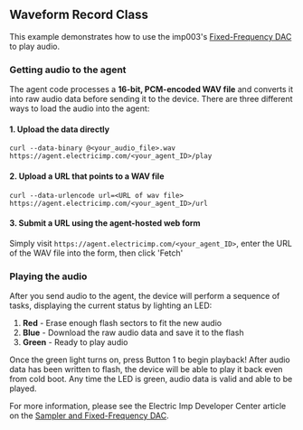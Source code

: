## Waveform Record Class
This example demonstrates how to use the imp003's [Fixed-Frequency DAC](http://electricimp.com/docs/api/hardware/fixedfrequencydac/) to play audio.

### Getting audio to the agent

The agent code processes a **16-bit, PCM-encoded WAV file** and converts it into raw audio data before sending it to the device. There are three different ways to load the audio into the agent:
#### 1. Upload the data directly

```
curl --data-binary @<your_audio_file>.wav https://agent.electricimp.com/<your_agent_ID>/play
```

#### 2. Upload a URL that points to a WAV file

```
curl --data-urlencode url=<URL of wav file> https://agent.electricimp.com/<your_agent_ID>/url
```

#### 3. Submit a URL using the agent-hosted web form

Simply visit `https://agent.electricimp.com/<your_agent_ID>`, enter the URL of the WAV file into the form, then click 'Fetch'

### Playing the audio

After you send audio to the agent, the device will perform a sequence of tasks, displaying the current status by lighting an LED:
1. **Red** - Erase enough flash sectors to fit the new audio
2. **Blue** - Download the raw audio data and save it to the flash
3. **Green** - Ready to play audio

Once the green light turns on, press Button 1 to begin playback! After audio data has been written to flash, the device will be able to play it back even from cold boot. Any time the LED is green, audio data is valid and able to be played.

For more information, please see the Electric Imp Developer Center article on the [Sampler and Fixed-Frequency DAC](http://electricimp.com/docs/resources/sampler_ffd/).

